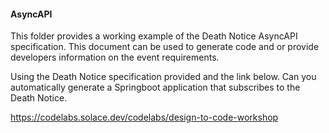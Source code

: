 #### AsyncAPI

This folder provides a working example of the Death Notice AsyncAPI specification. This document can be used to generate code and or provide developers information on the event requirements.

Using the Death Notice specification provided and the link below. Can you automatically generate a Springboot application that subscribes to the Death Notice.

https://codelabs.solace.dev/codelabs/design-to-code-workshop
